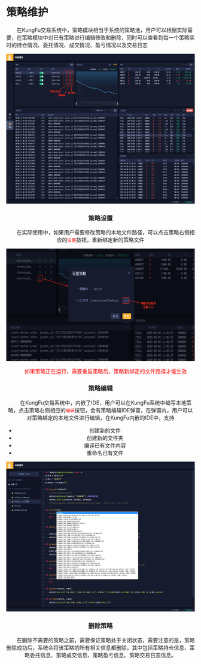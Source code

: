 # 策略维护

&emsp;&emsp;在KungFu交易系统中，策略模块相当于系统的策略池，用户可以根据实际需要，在策略模块中对已有策略进行编辑修改和删除，同时可以查看到每一个策略实时的持仓情况、委托情况、成交情况、盈亏情况以及交易日志

<div align=center><img src="/images/add_str.png" width="640" height="400">

### 策略设置

&emsp;&emsp;在实际使用中，如果用户需要修改策略的本地文件路径，可以点击策略右侧相应的<font color = 'red'>```设置```</font>按钮，重新绑定新的策略文件


<div align=center><img src="/images/str_set.png" width="640" height="300">


&emsp;&emsp;<font color = red>如果策略正在运行，需要重启策略后，策略新绑定的文件路径才能生效</font>

### 策略编辑

&emsp;&emsp;在KungFu交易系统中，内嵌了IDE，用户可以在KungFu系统中编写本地策略，点击策略右侧相应的<font color = 'red'>```编辑```</font>按钮，会有策略编辑IDE弹窗，在弹窗内，用户可以对策略绑定的本地文件进行编辑，在KungFu内嵌的IDE中，支持

- 创建新的文件
- 创建新的文件夹
- 编译已有文件内容
- 重命名已有文件

<div align=center><img src="/images/str_edit.png" width="640" height="400">

### 删除策略

&emsp;&emsp;在删除不需要的策略之前，需要保证策略处于关闭状态，需要注意的是，策略删除成功后，系统会将该策略的所有相关信息都删除，其中包括策略持仓信息、策略委托信息、策略成交信息、策略盈亏信息、策略交易日志信息。

